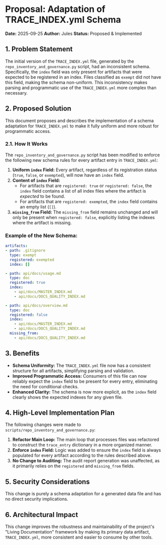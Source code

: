 <!-- ID: DOC-056 -->
# Proposal: Adaptation of TRACE_INDEX.yml Schema

**Date:** 2025-09-25
**Author:** Jules
**Status:** Proposed & Implemented

## 1. Problem Statement

The initial version of the `TRACE_INDEX.yml` file, generated by the `repo_inventory_and_governance.py` script, had an inconsistent schema. Specifically, the `index` field was only present for artifacts that were expected to be registered in an index. Files classified as `exempt` did not have this field, making the schema non-uniform. This inconsistency makes parsing and programmatic use of the `TRACE_INDEX.yml` more complex than necessary.

## 2. Proposed Solution

This document proposes and describes the implementation of a schema adaptation for `TRACE_INDEX.yml` to make it fully uniform and more robust for programmatic access.

### 2.1. How It Works

The `repo_inventory_and_governance.py` script has been modified to enforce the following new schema rules for every artifact entry in `TRACE_INDEX.yml`:

1.  **Uniform `index` Field:** Every artifact, regardless of its registration status (`true`, `false`, or `exempted`), will now have an `index` field.
2.  **Content of `index` Field:**
    *   For artifacts that are `registered: true` or `registered: false`, the `index` field contains a list of all index files where the artifact is *expected* to be found.
    *   For artifacts that are `registered: exempted`, the `index` field contains an empty list (`[]`).
3.  **`missing_from` Field:** The `missing_from` field remains unchanged and will only be present when `registered: false`, explicitly listing the indexes where the artifact is missing.

### Example of the New Schema:

```yaml
artifacts:
- path: .gitignore
  type: exempt
  registered: exempted
  index: []

- path: api/docs/usage.md
  type: doc
  registered: true
  index:
    - api/docs/MASTER_INDEX.md
    - api/docs/DOCS_QUALITY_INDEX.md

- path: api/docs/overview.md
  type: doc
  registered: false
  index:
    - api/docs/MASTER_INDEX.md
    - api/docs/DOCS_QUALITY_INDEX.md
  missing_from:
    - api/docs/DOCS_QUALITY_INDEX.md
```

## 3. Benefits

-   **Schema Uniformity:** The `TRACE_INDEX.yml` file now has a consistent structure for all artifacts, simplifying parsing and validation.
-   **Improved Programmatic Access:** Consumers of this file can now reliably expect the `index` field to be present for every entry, eliminating the need for conditional checks.
-   **Enhanced Clarity:** The schema is now more explicit, as the `index` field clearly shows the expected indexes for any given file.

## 4. High-Level Implementation Plan

The following changes were made to `scripts/repo_inventory_and_governance.py`:

1.  **Refactor Main Loop:** The main loop that processes files was refactored to construct the `trace_entry` dictionary in a more organized manner.
2.  **Enforce `index` Field:** Logic was added to ensure the `index` field is always populated for every artifact according to the rules described above.
3.  **No Change to Auditing:** The audit report generation was unaffected, as it primarily relies on the `registered` and `missing_from` fields.

## 5. Security Considerations

This change is purely a schema adaptation for a generated data file and has no direct security implications.

## 6. Architectural Impact

This change improves the robustness and maintainability of the project's "Living Documentation" framework by making its primary data artifact, `TRACE_INDEX.yml`, more consistent and easier to consume by other tools.